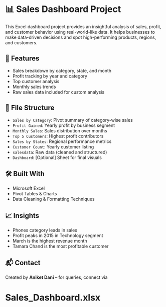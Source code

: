 # 📊 Sales Dashboard Project

This Excel dashboard project provides an insightful analysis of sales, profit, and customer behavior using real-world-like data. It helps businesses to make data-driven decisions and spot high-performing products, regions, and customers.

## 🚀 Features
- Sales breakdown by category, state, and month
- Profit tracking by year and category
- Top customer analysis
- Monthly sales trends
- Raw sales data included for custom analysis

## 📁 File Structure
- `Sales by Category`: Pivot summary of category-wise sales
- `Profit Gained`: Yearly profit by business segment
- `Monthly Sales`: Sales distribution over months
- `Top 5 Customers`: Highest profit contributors
- `Sales by States`: Regional performance metrics
- `Customer Count`: Yearly customer listing
- `salesdata`: Raw data (cleaned and structured)
- `Dashboard`: [Optional] Sheet for final visuals

## 🛠️ Built With
- Microsoft Excel
- Pivot Tables & Charts
- Data Cleaning & Formatting Techniques

## 📈 Insights
- Phones category leads in sales
- Profit peaks in 2015 in Technology segment
- March is the highest revenue month
- Tamara Chand is the most profitable customer

## 📬 Contact
Created by **Aniket Dani** – for queries, connect via [](https://www.linkedin.com/in/aniket-dani-8156691b0/)

# Sales_Dashboard.xlsx
